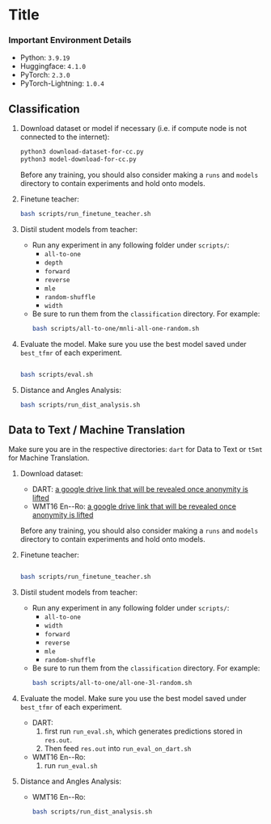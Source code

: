 # Title 

### Important Environment Details 
- Python: `3.9.19` 
- Huggingface: `4.1.0`
- PyTorch: `2.3.0`
- PyTorch-Lightning: `1.0.4`

## Classification 

1. Download dataset or model if necessary (i.e. if compute node is not connected to the internet): 
    ```bash 
    python3 download-dataset-for-cc.py 
    python3 model-download-for-cc.py
    ```
    Before any training, you should also consider making a `runs` and `models` directory to contain experiments and hold onto models. 

2. Finetune teacher: 
    ``` bash 
    bash scripts/run_finetune_teacher.sh
    ```
3. Distil student models from teacher:
    - Run any experiment in any following folder under `scripts/`: 
        - `all-to-one`
        - `depth`
        - `forward`
        - `reverse`
        - `mle`
        - `random-shuffle`
        - `width`
    - Be sure to run them from the `classification` directory. For example: 
        ```bash 
        bash scripts/all-to-one/mnli-all-one-random.sh
        ```
4. Evaluate the model. Make sure you use the best model saved under `best_tfmr` of each experiment.

    ```bash 

    bash scripts/eval.sh
    ```
5. Distance and Angles Analysis: 
    ```bash 
    bash scripts/run_dist_analysis.sh
    ```

## Data to Text / Machine Translation 

Make sure you are in the respective directories: `dart` for Data to Text or `t5mt` for Machine Translation.

1. Download dataset:
    - DART: [a google drive link that will be revealed once anonymity is lifted](a_link)
    - WMT16 En--Ro: [a google drive link that will be revealed once anonymity is lifted](a_link)

    Before any training, you should also consider making a `runs` and `models` directory to contain experiments and hold onto models.

2. Finetune teacher: 

    ```bash

    bash scripts/run_finetune_teacher.sh 
    ```
3. Distil student models from teacher:
    - Run any experiment in any following folder under `scripts/`: 
        - `all-to-one`
        - `width`
        - `forward`
        - `reverse`
        - `mle`
        - `random-shuffle`
    - Be sure to run them from the `classification` directory. For example: 
        ```bash 
        bash scripts/all-to-one/all-one-3l-random.sh 
        ```
4. Evaluate the model. Make sure you use the best model saved under `best_tfmr` of each experiment.
    - DART: 
        1.  first run `run_eval.sh`, which generates predictions stored in `res.out`. 
        2.  Then feed `res.out` into `run_eval_on_dart.sh`
    - WMT16 En--Ro: 
        1.  run `run_eval.sh`
5. Distance and Angles Analysis: 
    - WMT16 En--Ro: 
        ```bash 
        bash scripts/run_dist_analysis.sh
        ```  
